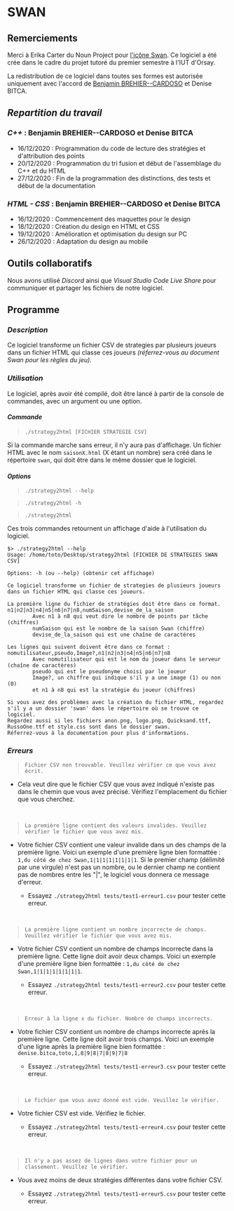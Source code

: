 # **SWAN**

## **Remerciements**

Merci à Erika Carter du Noun Project pour [l'icône Swan](swan/logo.png).
Ce logiciel a été crée dans le cadre du projet tutoré du premier semestre à l'IUT d'Orsay.

La redistribution de ce logiciel dans toutes ses formes est autorisée uniquement avec l'accord de [Benjamin BREHIER--CARDOSO](https://benjaminbrehier.fr) et Denise BITCA.

## *Repartition du travail*  

### *C++* : Benjamin BREHIER--CARDOSO et Denise BITCA

- 16/12/2020 : Programmation du code de lecture des stratégies et d'attribution des points
- 20/12/2020 : Programmation du tri fusion et début de l'assemblage du C++ et du HTML
- 27/12/2020 : Fin de la programmation des distinctions, des tests et début de la documentation

### *HTML - CSS* : Benjamin BREHIER--CARDOSO et Denise BITCA

- 16/12/2020 : Commencement des maquettes pour le design
- 18/12/2020 : Création du design en HTML et CSS
- 19/12/2020 : Amélioration et optimisation du design sur PC
- 26/12/2020 : Adaptation du design au mobile

## **Outils collaboratifs**

Nous avons utilisé *Discord* ainsi que *Visual Studio Code Live Share* pour communiquer et partager les fichiers de notre logiciel.  

## **Programme**

### *Description*

Ce logiciel transforme un fichier CSV de strategies par plusieurs joueurs dans un fichier HTML qui classe ces joueurs *(réferrez-vous au document Swan pour les règles du jeu)*.

### *Utilisation*

Le logiciel, après avoir été compilé, doit être lancé à partir de la console de commandes, avec un argument ou une option.

#### *Commande*

> ``./strategy2html [FICHIER STRATEGIE CSV]``

Si la commande marche sans erreur, il n'y aura pas d'affichage. Un fichier HTML avec le nom ``saisonX.html`` (X étant un nombre) sera créé dans le répertoire ``swan``, qui doit être dans le même dossier que le logiciel.

#### *Options*

> ``./strategy2html --help``

> ``./strategy2html -h``

> ``./strategy2html``

Ces trois commandes retournent un affichage d'aide à l'utilisation du logiciel.

```
$> ./strategy2html --help
Usage: /home/toto/Desktop/strategy2html [FICHIER DE STRATEGIES SWAN CSV]

Options: -h (ou --help) (obtenir cet affichage)

Ce logiciel transforme un fichier de strategies de plusieurs joueurs dans un fichier HTML qui classe ces joueurs.

La première ligne du fichier de stratégies doit être dans ce format.
n1|n2|n3|n4|n5|n6|n7|n8,numSaison,devise_de_la_saison
        Avec n1 à n8 qui veut dire le nombre de points par tâche (chiffres)
        numSaison qui est le nombre de la saison Swan (chiffre)
        devise_de_la_saison qui est une chaîne de caractères

Les lignes qui suivent doivent être dans ce format :
nomutilisateur,pseudo,Image?,n1|n2|n3|n4|n5|n6|n7|n8
        Avec nomutilisateur qui est le nom du joueur dans le serveur (chaîne de caractères)
        pseudo qui est le pseudonyme choisi par le joueur
        Image?, un chiffre qui indique s'il y a une image (1) ou non (0)
        et n1 à n8 qui est la stratégie du joueur (chiffres)

Si vous avez des problèmes avec la création du fichier HTML, regardez s'il y a un dossier 'swan' dans le répertoire où se trouve ce logiciel.
Regardez aussi si les fichiers anon.png, logo.png, Quicksand.ttf, RussoOne.ttf et style.css sont dans le dossier swan.
Réferrez-vous à la documentation pour plus d'informations.
```

### *Erreurs*

>``Fichier CSV non trouvable. Veuillez vérifier ce que vous avez écrit.``

- Cela veut dire que le fichier CSV que vous avez indiqué n'existe pas dans le chemin que vous avez précisé. Vérifiez l'emplacement du fichier que vous cherchez.  

&nbsp;

>``La première ligne contient des valeurs invalides. Veuillez vérifier le fichier que vous avez mis.``

- Votre fichier CSV contient une valeur invalide dans un des champs de la première ligne. Voici un exemple d'une première ligne bien formattée : ``1,du côté de chez Swan,1|1|1|1|1|1|1|1``. Si le premier champ (délimité par une virgule) n'est pas un nombre, ou le dernier champ ne contient pas de nombres entre les "|", le logiciel vous donnera ce message d'erreur.

  - Essayez ``./strategy2html tests/test1-erreur1.csv`` pour tester cette erreur.

&nbsp;

>``La première ligne contient un nombre incorrecte de champs. Veuillez vérifier le fichier que vous avez mis.``

- Votre fichier CSV contient un nombre de champs incorrecte dans la première ligne. Cette ligne doit avoir deux champs. Voici un exemple d'une première ligne bien formattée : ``1,du côté de chez Swan,1|1|1|1|1|1|1|1``.

  - Essayez ``./strategy2html tests/test1-erreur2.csv`` pour tester cette erreur.

&nbsp;

>``Erreur à la ligne x du fichier. Nombre de champs incorrects.``

- Votre fichier CSV contient un nombre de champs incorrecte après la première ligne. Cette ligne doit avoir trois champs. Voici un exemple d'une ligne après la première ligne bien formattée : ``denise.bitca,toto,1,8|9|8|7|8|9|7|8``

  - Essayez ``./strategy2html tests/test1-erreur3.csv`` pour tester cette erreur.

&nbsp;

>``Le fichier que vous avez donné est vide. Veuillez le vérifier.``

- Votre fichier CSV est vide. Vérifiez le fichier.

  - Essayez ``./strategy2html tests/test1-erreur4.csv`` pour tester cette erreur.

&nbsp;

>``Il n'y a pas assez de lignes dans votre fichier pour un classement. Veuillez le vérifier.``
- Vous avez moins de deux stratégies différentes dans votre fichier CSV.

  - Essayez ``./strategy2html tests/test1-erreur5.csv`` pour tester cette erreur.
